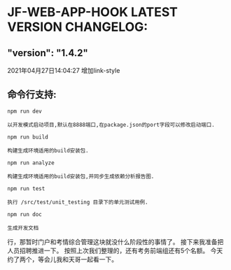 # JF-WEB-APP-HOOK LATEST VERSION CHANGELOG:


## "version": "1.4.2"
2021年04月27日14:04:27
增加link-style

## 命令行支持:
   
`npm run dev`
   
    以开发模式启动项目,默认在8888端口,在package.json的port字段可以修改启动端口.

`npm run build`

    构建生成环境适用的build安装包.

`npm run analyze`

    构建生成环境适用的build安装包,并同步生成依赖分析报告图.

`npm run test`

    执行 /src/test/unit_testing 目录下的单元测试用例.


`npm run doc`

    生成开发文档

行，那暂时门户和考情综合管理这块就没什么阶段性的事情了。  接下来我准备把人员招聘推进一下。  按照上次我们整理的，还有考务前端组还有5个名额。 今天约了两个，等会儿我和天哥一起看一下。
